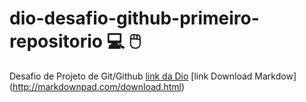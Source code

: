 # dio-desafio-github-primeiro-repositorio 💻 🖱️
Desafio de Projeto de Git/Github
[link  da Dio]( https://www.dio.me/ )
[link Download Markdow] (http://markdownpad.com/download.html)
